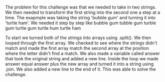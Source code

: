 The problem for this challenge was that we needed to take in two strings. We then needed to transform the first string into the second one a step at a time. The exapmple was taking the string 'bubble gum' and turning it into 'turtle ham'. We needed it step by step like 
bubble gum
tubble gum
turble gum
turtle gum
turtle hum
turtle ham

To start we turned both of the strings into arrays using .split(). We then looped through the first array. We checked to see where the strings didn't match and made the first array match the second array at the position where the letter didn't find a match. We also made a variable called answer that took the original string and added a new line. Inside the loop we made answer equal answer plus the new array and turned it into a string using .join. We also added a new line to the end of it. This was able to solve the challenge.
